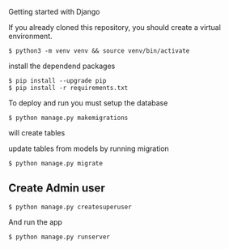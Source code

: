 Getting started with Django

If you already cloned this repository, you should create a virtual environment.

```
$ python3 -m venv venv && source venv/bin/activate
```
install the dependend packages
```
$ pip install --upgrade pip
$ pip install -r requirements.txt
```

To deploy and run you must setup the database

```
$ python manage.py makemigrations
```

will create tables

update tables from models by running migration 

```
$ python manage.py migrate
```

## Create Admin user

```
$ python manage.py createsuperuser
```

And run the app
```
$ python manage.py runserver
```
